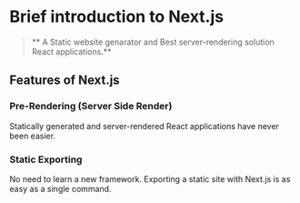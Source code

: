 # Brief introduction to Next.js 
> ** A Static website genarator and Best server-rendering solution React applications.**

## Features of Next.js

### Pre-Rendering (Server Side Render)
Statically generated and server-rendered React applications have never been easier.

### Static Exporting 
No need to learn a new framework. Exporting a static site with Next.js is as easy as a single command.
